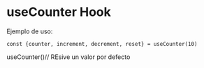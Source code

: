 # useCounter Hook

Ejemplo de uso:

```
const {counter, increment, decrement, reset} = useCounter(10)

```

useCounter()// REsive un valor por defecto
